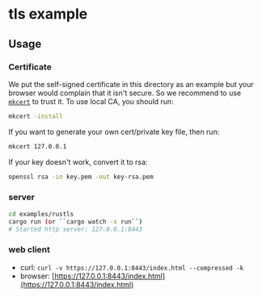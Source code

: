 # tls example

## Usage

### Certificate

We put the self-signed certificate in this directory as an example
but your browser would complain that it isn't secure.
So we recommend to use [`mkcert`] to trust it. To use local CA, you should run:

```bash
mkcert -install
```

If you want to generate your own cert/private key file, then run:

```bash
mkcert 127.0.0.1
```

If your key doesn't work, convert it to rsa:
```bash
openssl rsa -in key.pem -out key-rsa.pem
```

[`mkcert`]: https://github.com/FiloSottile/mkcert

### server

```bash
cd examples/rustls
cargo run (or ``cargo watch -x run``)
# Started http server: 127.0.0.1:8443
```

### web client

- curl: ``curl -v https://127.0.0.1:8443/index.html --compressed -k``
- browser: [https://127.0.0.1:8443/index.html](https://127.0.0.1:8443/index.html)
